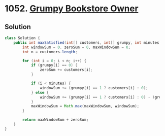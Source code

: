 # 1052. [Grumpy Bookstore Owner](https://leetcode.com/problems/grumpy-bookstore-owner/description/?envType=daily-question&envId=2024-06-21)

## Solution

```java
class Solution {
    public int maxSatisfied(int[] customers, int[] grumpy, int minutes) {
        int windowSum = 0, zeroSum = 0, maxWindowSum = 0;
        int n = customers.length;

        for (int i = 0; i < n; i++) {
            if (grumpy[i] == 0) {
                zeroSum += customers[i];
            }

            if (i < minutes) {
                windowSum += (grumpy[i] == 1 ? customers[i] : 0);
            } else {
                windowSum += (grumpy[i] == 1 ? customers[i] : 0) - (grumpy[i - minutes] == 1 ? customers[i - minutes] : 0);
            }
            maxWindowSum = Math.max(maxWindowSum, windowSum);
        }

        return maxWindowSum + zeroSum;
    }
}
```

